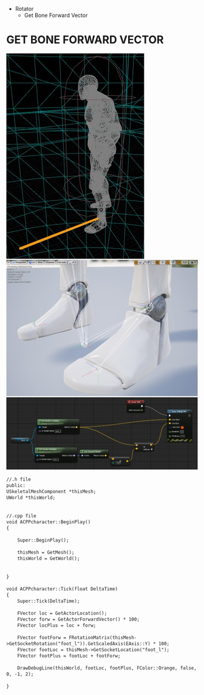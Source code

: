 * Rotator
	* Get Bone Forward Vector
	


# GET BONE FORWARD VECTOR

![](https://github.com/CesarSerradorCuevas/UE4/blob/master/Rotator/MD/GamePlay.jpg?raw=true)
![](https://github.com/CesarSerradorCuevas/UE4/blob/master/Rotator/MD/FootL.jpg?raw=true)
![](https://github.com/CesarSerradorCuevas/UE4/blob/master/Rotator/MD/ForwardVectorA.jpg?raw=true)

```
//.h file
public:
USkeletalMeshComponent *thisMesh;
UWorld *thisWorld;


//.cpp file
void ACPPcharacter::BeginPlay()
{

	Super::BeginPlay();

	thisMesh = GetMesh();
	thisWorld = GetWorld();
	
	
}

void ACPPcharacter::Tick(float DeltaTime)
{
	Super::Tick(DeltaTime);
	
	FVector loc = GetActorLocation();
	FVector forw = GetActorForwardVector() * 100;
	FVector locPlus = loc + forw;

	FVector footForw = FRotationMatrix(thisMesh->GetSocketRotation("foot_l")).GetScaledAxis(EAxis::Y) * 100;
	FVector footLoc = thisMesh->GetSocketLocation("foot_l");
	FVector footPlus = footLoc + footForw;

	DrawDebugLine(thisWorld, footLoc, footPlus, FColor::Orange, false, 0, -1, 2);	
	
}

```
